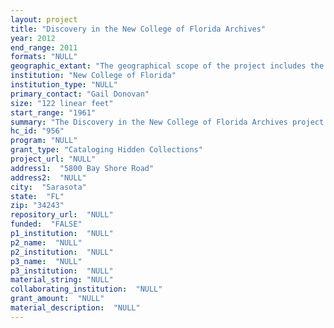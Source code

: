 ```yaml
--- 
layout: project 
title: "Discovery in the New College of Florida Archives"
year: 2012
end_range: 2011
formats: "NULL"
geographic_extant: "The geographical scope of the project includes the Sarasota and Manatee county area of Florida."
institution: "New College of Florida"
institution_type: "NULL"
primary_contact: "Gail Donovan"
size: "122 linear feet"
start_range: "1961"
summary: "The Discovery in the New College of Florida Archives project encompasses the physical arrangement and intellectual description of the College's records documenting the development of the institution and the uniquely innovative education philosophy. The Office of the Presidents series highlights the distinguished leadership of the Baughman, Elmendorf, and Christ-Janer years during the first three decades. The Architecture collection offers insight to the amazing diversity of the East Campus with buildings designed by I.M.Pei and the historic Guilded Age mansion of Charles Ringling estate on the West Campus, as well as, the contemporary Caples Campus to the south. The History of New College of Florida collection documents a vivid record of the early years of the College, the educational philosophy, campus planning, and the support of notable personages. The unique academic vision of the College is exemplified in the Academic Programs series with the Environmental Studies Program with the work of John Morrill and the Medieval Renaissance Studies records. The papers of Margaret Bates, a distinguished African Studies scholar, and Capt. Ralph Styles, coordinator for campus planning offer two unusual examples of the diversity of the manuscript collections. The Discovery in the New College Archives project would greatly support scholarly research of the diverse holdings with searchable web-based finding aids for collections of scholarly significance."
hc_id: "956"
program: "NULL"
grant_type: "Cataloging Hidden Collections"
project_url: "NULL"
address1:  "5800 Bay Shore Road"
address2:  "NULL"
city:  "Sarasota"
state:  "FL"
zip: "34243"
repository_url:  "NULL"
funded:  "FALSE"
p1_institution:  "NULL"
p2_name:  "NULL"
p2_institution:  "NULL"
p3_name:  "NULL"
p3_institution:  "NULL"
material_string: "NULL"
collaborating_institution:  "NULL"
grant_amount:  "NULL"
material_description:  "NULL"
---
```

